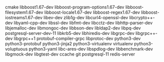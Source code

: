 cmake
libboost1.67-dev
libboost-program-options1.67-dev
libboost-filesystem1.67-dev
libboost-locale1.67-dev
libboost-regex1.67-dev
libboost-iostreams1.67-dev
libev-dev
zlib1g-dev
libcurl4-openssl-dev
libcrypto++-dev
libyaml-cpp-dev
libssl-dev
libfmt-dev
libcctz-dev
libhttp-parser-dev
libjemalloc-dev
libmongoc-dev
libbson-dev
libldap2-dev
libpq-dev
postgresql-server-dev-11
libkrb5-dev
libhiredis-dev
libgrpc-dev
libgrpc++-dev
libgrpc++1
protobuf-compiler-grpc
libprotoc-dev
python3-dev
python3-protobuf
python3-jinja2
python3-virtualenv
virtualenv
python3-voluptuous
python3-yaml
libc-ares-dev
libspdlog-dev
libbenchmark-dev
libgmock-dev
libgtest-dev
ccache
git
postgresql-11
redis-server
